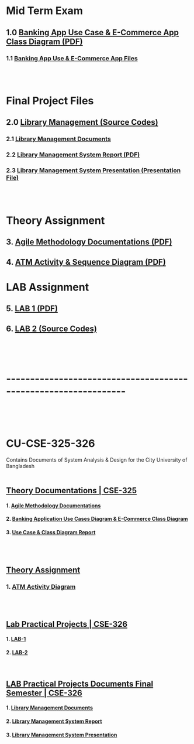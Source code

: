 # Mid Term Exam
## 1.0 [Banking App Use Case & E-Commerce App Class Diagram (PDF)](https://github.com/Shobuj47/cu-cse-325-326/blob/master/Documents/cse-325/Midterm/Mid%20Term%20Final/Mid%20Term%20Report%20Final.pdf)
### 1.1 [Banking App Use & E-Commerce App Files](https://github.com/Shobuj47/cu-cse-325-326/tree/master/Documents/cse-325/Midterm/Mid%20Term%20Final)
<br/><br/>

# Final Project Files
## 2.0 [Library Management (Source Codes)](https://github.com/Shobuj47/cu-cse-325-326/tree/master/Development/librarymanagement)
### 2.1 [Library Management Documents](https://github.com/Shobuj47/cu-cse-325-326/tree/master/Documents/cse-326/Final)
### 2.2 [Library Management System Report (PDF)](https://github.com/Shobuj47/cu-cse-325-326/blob/master/Documents/cse-326/Final/Library%20Management%20Report.pdf)
### 2.3 [Library Management System Presentation (Presentation File)](https://github.com/Shobuj47/cu-cse-325-326/blob/master/Documents/cse-326/Final/Library%20Management%20Presentation.pptx)
<br/><br/>

# Theory Assignment
## 3. [Agile Methodology Documentations (PDF)](https://github.com/Shobuj47/cu-cse-325-326/blob/master/Documents/cse-325/Midterm/Agile%20Methodology.pdf)
## 4. [ATM Activity & Sequence Diagram (PDF)](https://github.com/Shobuj47/cu-cse-325-326/blob/master/Documents/cse-325/Final/Assignment-1.pdf)

# LAB Assignment
## 5. [LAB 1 (PDF)](https://github.com/Shobuj47/cu-cse-325-326/blob/master/Documents/cse-326/Final/LAB-2%20Aggregation.pdf)
## 6. [LAB 2 (Source Codes)](https://github.com/Shobuj47/cu-cse-325-326/tree/master/Development/Final-LAB-01/src)



<br/><br/><br/>
# ---------------------------------------------------------------
<br/><br/><br/>



# CU-CSE-325-326
Contains Documents of System Analysis &amp; Design for the City University of Bangladesh
<br/><br/>

## [Theory Documentations | CSE-325](https://github.com/Shobuj47/cu-cse-325-326/tree/master/Documents/cse-325)
#### 1. [Agile Methodology Documentations](https://github.com/Shobuj47/cu-cse-325-326/blob/master/Documents/cse-325/Midterm/Agile%20Methodology.pdf)
#### 2. [Banking Application Use Cases Diagram & E-Commerce Class Diagram](https://github.com/Shobuj47/cu-cse-325-326/tree/master/Documents/cse-325/Midterm/Mid%20Term%20Final)
#### 3. [Use Case & Class Diagram Report](https://github.com/Shobuj47/cu-cse-325-326/blob/master/Documents/cse-325/Midterm/Mid%20Term%20Final/Mid%20Term%20Report%20Final.pdf)
<br/><br/>

## [Theory Assignment](https://github.com/Shobuj47/cu-cse-325-326/tree/master/Documents/cse-325/Final)
### 1. [ATM Activity Diagram](https://github.com/Shobuj47/cu-cse-325-326/blob/master/Documents/cse-325/Final/Assignment-1.pdf)
<br/><br/>

## [Lab Practical Projects | CSE-326](https://github.com/Shobuj47/cu-cse-325-326/tree/master/Development)
#### 1. [LAB-1](https://github.com/Shobuj47/cu-cse-325-326/tree/master/Development/lab-1)
#### 2. [LAB-2](https://github.com/Shobuj47/cu-cse-325-326/tree/master/Development/lab-2)

<br/>

## [LAB Practical Projects Documents Final Semester | CSE-326](https://github.com/Shobuj47/cu-cse-325-326/tree/master/Documents/cse-326/Final)
#### 1. [Library Management Documents](https://github.com/Shobuj47/cu-cse-325-326/tree/master/Documents/cse-326/Final)
#### 2. [Library Management System Report](https://github.com/Shobuj47/cu-cse-325-326/blob/master/Documents/cse-326/Final/Library%20Management%20Report.pdf)
#### 3. [Library Management System Presentation](https://github.com/Shobuj47/cu-cse-325-326/blob/master/Documents/cse-326/Final/Library%20Management%20Presentation.pptx)
